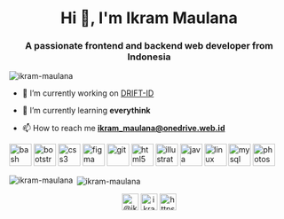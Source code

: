 <h1 align="center">Hi 👋, I'm Ikram Maulana</h1>
<h3 align="center">A passionate frontend and backend web developer from Indonesia</h3>

<p align="left"> <img src="https://komarev.com/ghpvc/?username=ikram-maulana" alt="ikram-maulana" /> </p>

- 🔭 I’m currently working on [DRIFT-ID](https://github.com/DRIFT-ID/drift)

- 🌱 I’m currently learning **everythink**

- 📫 How to reach me **ikram_maulana@onedrive.web.id**

<p align="left"><img src="https://www.vectorlogo.zone/logos/gnu_bash/gnu_bash-icon.svg" alt="bash" width="40" height="40"/> <img src="https://devicons.github.io/devicon/devicon.git/icons/bootstrap/bootstrap-plain.svg" alt="bootstrap" width="40" height="40"/> <img src="https://devicons.github.io/devicon/devicon.git/icons/css3/css3-original-wordmark.svg" alt="css3" width="40" height="40"/> <img src="https://www.vectorlogo.zone/logos/figma/figma-icon.svg" alt="figma" width="40" height="40"/> <img src="https://www.vectorlogo.zone/logos/git-scm/git-scm-icon.svg" alt="git" width="40" height="40"/> <img src="https://devicons.github.io/devicon/devicon.git/icons/html5/html5-original-wordmark.svg" alt="html5" width="40" height="40"/> <img src="https://www.vectorlogo.zone/logos/adobe_illustrator/adobe_illustrator-icon.svg" alt="illustrator" width="40" height="40"/> <img src="https://devicons.github.io/devicon/devicon.git/icons/java/java-original-wordmark.svg" alt="java" width="40" height="40"/> <img src="https://devicons.github.io/devicon/devicon.git/icons/linux/linux-original.svg" alt="linux" width="40" height="40"/> <img src="https://devicons.github.io/devicon/devicon.git/icons/mysql/mysql-original-wordmark.svg" alt="mysql" width="40" height="40"/> <img src="https://devicons.github.io/devicon/devicon.git/icons/photoshop/photoshop-plain.svg" alt="photoshop" width="40" height="40"/></p><p><img align="left" src="https://github-readme-stats.vercel.app/api/top-langs/?username=ikram-maulana&layout=compact&hide=html" alt="ikram-maulana" /></p>

<p>&nbsp;<img align="center" src="https://github-readme-stats.vercel.app/api?username=ikram-maulana&show_icons=true" alt="ikram-maulana" /></p>

<p align="center">
<a href="https://twitter.com/@ikramma55073670" target="blank"><img align="center" src="https://cdn.jsdelivr.net/npm/simple-icons@3.0.1/icons/twitter.svg" alt="@ikramma55073670" height="30" width="30" /></a>
<a href="https://instagram.com/ikram_maulana" target="blank"><img align="center" src="https://cdn.jsdelivr.net/npm/simple-icons@3.0.1/icons/instagram.svg" alt="ikram_maulana" height="30" width="30" /></a>
<a href="https://www.youtube.com/channel/ucz2pbqi3n9opvxhvj1mon1a" target="blank"><img align="center" src="https://cdn.jsdelivr.net/npm/simple-icons@3.0.1/icons/youtube.svg" alt="https://www.youtube.com/channel/ucz2pbqi3n9opvxhvj1mon1a" height="30" width="30" /></a>
</p>
